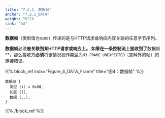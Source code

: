 ```yaml
---
title: "7.2.1. 数据帧"
anchor: "7.2.1_DATA"
weight: 70210
rank: "h3"
---
```


**数据帧**（类型值为`0x00`）传递的是与HTTP请求或响应内容关联的任意字节序列。

**数据帧**必须**被关联到某HTTP请求或响应上。
如果在一条控制流上接收到了**数据帧**，那么接收方**必须**将该情况视作类型为`H3_FRAME_UNEXPECTED`（意料外的帧）的连接错误。

{{% block_ref
indx="Figure_4_DATA_Frame"
title="图4：数据帧" %}}

```
数据帧 {
  类型 (i) = 0x00,
  长度 (i),
  数据 (..),
}
```

{{% /block_ref %}}
